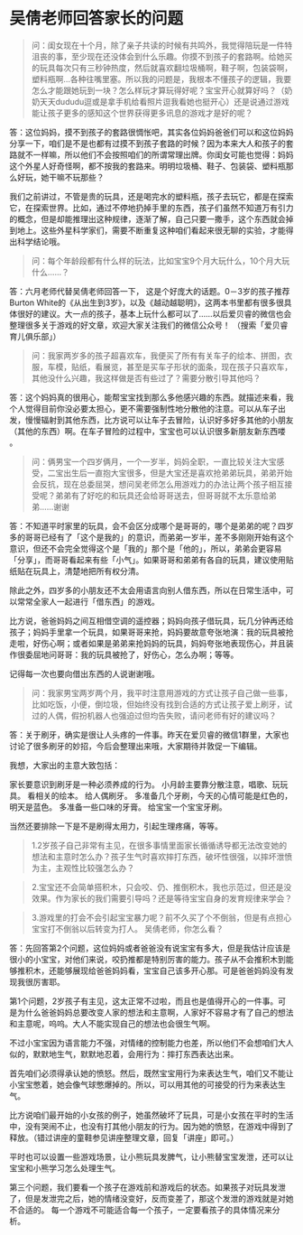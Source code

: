 # 吴倩老师回答家长的问题


> 问：闺女现在十个月，除了亲子共读的时候有共鸣外，我觉得陪玩是一件特沮丧的事，至少现在还没体会到什么乐趣。你摸不到孩子的套路啊。给她买的玩具每次只有三秒钟热度，然后就喜欢翻垃圾桶啊，鞋子啊，包装袋啊，塑料瓶啊…各种往嘴里塞。所以我的问题是，我根本不懂孩子的逻辑，我要怎么才能跟她玩到一块？怎么样玩才算玩得好呢？宝宝开心就算好吗？（奶奶天天dududu逗或是拿手机给看照片逗我看她也挺开心）还是说通过游戏能让孩子更多的感知这个世界获得更多讯息的游戏才是好的呢？

答：这位妈妈，摸不到孩子的套路很惆怅吧，其实各位妈妈爸爸们可以和这位妈妈分享一下，咱们是不是也都有过摸不到孩子套路的时候？因为本来大人和孩子的套路就不一样嘛，所以他们不会按照咱们的所谓常理出牌。你闺女可能也觉得：妈妈这个外星人好奇怪啊，都不按我的套路来。明明垃圾桶、鞋子、包装袋、塑料瓶那么好玩，她干嘛不玩那些？

我们之前讲过，不管是贵的玩具，还是喝完水的塑料瓶，孩子去玩它，都是在探索它，在探索世界。比如，通过不停地扔掉手里的东西，孩子们虽然不知道万有引力的概念，但是却能推理出这种规律，逐渐了解，自己只要一撒手，这个东西就会掉到地上。这些外星科学家们，需要不断重复这种咱们看起来很无聊的实验，才能得出科学结论哦。

> 问：每个年龄段都有什么样的玩法，比如宝宝9个月大玩什么，10个月大玩什么……？ 

答：六月老师代替吴倩老师回答一下， 这是个好庞大的话题。0－3岁的孩子推荐 Burton White的《从出生到3岁》，以及《越动越聪明》，这两本书里都有很多很具体很好的建议。大一点的孩子，基本上玩什么都可以了……以后爱贝睿的微信也会整理很多关于游戏的好文章，欢迎大家关注我们的微信公众号！ （搜索「爱贝睿育儿俱乐部」）

> 问：我家两岁多的孩子超喜欢车，我便买了所有有关车子的绘本、拼图，衣服，车模，贴纸，看展览，甚至是买车子形状的面条，现在孩子只喜欢车，其他没什么兴趣，我这样做是否有些过了？需要分散引导其他吗？

答：这个妈妈真的很用心，能帮宝宝找到那么多他感兴趣的东西。就描述来看，我个人觉得目前你没必要太担心，更不需要强制性地分散他的注意。可以从车子出发，慢慢辐射到其他东西，比方说可以让车子去冒险，认识好多好多其他的小朋友（其他的东西）啊。在车子冒险的过程中，宝宝也可以认识很多新朋友新东西喽 。



> 问：俩男宝一个四岁俩月，一个一岁半，妈妈全职，一直比较关注大宝感受，二宝出生后一直抱大宝很多，但是大宝还是喜欢抢弟弟玩具，弟弟开始会反抗，现在总委屈哭，想问吴老师怎么用游戏力的办法让两个孩子相互接受呢？弟弟有了好吃的和玩具还会给哥哥送去，但哥哥就不太乐意给弟弟......谢谢 

答：不知道平时家里的玩具，会不会区分成哪个是哥哥的，哪个是弟弟的呢？四岁多的哥哥已经有了「这个是我的」的意识，而弟弟一岁半，差不多刚刚开始有这个意识，但还不会完全觉得这个是「我的」那个是「他的」，所以，弟弟会更容易「分享」，而哥哥看起来有些「小气」。如果哥哥和弟弟有各自的玩具，建议使用贴纸贴在玩具上，清楚地把所有权分清。

除此之外，四岁多的小朋友还不太会用语言向别人借东西，所以在日常生活中，可以常常全家人一起进行「借东西」的游戏。

比方说，爸爸妈妈之间互相借空调的遥控器；妈妈向孩子借玩具，玩几分钟再还给孩子；妈妈手里拿一个玩具，如果哥哥来抢，妈妈要故意夸张地演：我的玩具被抢走啦，好伤心啊；或者如果是弟弟来抢妈妈的玩具，妈妈夸张地表现伤心，并且装作很委屈地问哥哥：我的玩具被抢了，好伤心，怎么办啊；等等。

记得每一次也要向借出东西的人说谢谢哦。

> 问：我家男宝两岁两个月，我平时注意用游戏的方式让孩子自己做一些事，比如吃饭，小便，倒垃圾，但始终没有找到合适的方式让孩子爱上刷牙，试过的人偶，假扮机器人也强迫过但均告失败，请问老师有好的建议吗？

答：关于刷牙，确实是很让人头疼的一件事。昨天在爱贝睿的微信1群里，大家也讨论了很多刷牙的妙招，今后会整理出来哦，大家期待并敦促一下编辑。

我想，大家出的主意大致包括：

家长要意识到刷牙是一种必须养成的行为。
小月龄主要靠分散注意，唱歌、玩玩具。
看相关的绘本。
给人偶刷牙。
多准备几个牙刷，今天的心情可能是红色的，明天是蓝色。
多准备一些口味的牙膏。
给宝宝一个宝宝牙刷。

当然还要排除一下是不是刷得太用力，引起生理疼痛，等等。


> 1.2岁孩子自己非常有主见，在很多事情里面家长循循诱导都无法改变她的想法和主意时怎么办？孩子生气时喜欢摔打东西，破坏性很强，以摔坏泄愤为主，主观性比较强怎么办？ 

> 2.宝宝还不会简单搭积木，只会咬、仍、推倒积木，我也示范过，但还是没效果。作为家长的我们需要引导吗？还是等待宝宝自身的发育规律来学会？

> 3.游戏里的打会不会引起宝宝暴力呢？前不久买了个不倒翁，但是有点担心宝宝打不倒翁以后转变为打人。 吴倩老师，你怎么看？

答：先回答第2个问题，这位妈妈或者爸爸没有说宝宝有多大，但是我估计应该是很小的小宝宝，对他们来说，咬扔推都是特别厉害的能力。孩子从不会推积木到能够推积木，还能够展现给爸爸妈妈看，宝宝自己该多开心那。可是爸爸妈妈没有发现我很厉害耶。

第1个问题，2岁孩子有主见，这太正常不过啦，而且也是值得开心的一件事。可是为什么爸爸妈妈总要改变人家的想法和主意啊，人家好不容易才有了自己的想法和主意呢，呜呜。大人不能实现自己的想法也会很生气啊。

不过小宝宝因为语言能力不强，对情绪的控制能力也差，所以他们不会想咱们大人似的，默默地生气，默默地忍着，会用行为：摔打东西表达出来。

首先咱们必须得承认她的愤怒。然后，既然宝宝用行为来表达生气，咱们又不能让小宝宝憋着，她会像气球憋爆掉的。所以，可以用其他的可接受的行为来表达生气。

比方说咱们最开始的小女孩的例子，她虽然破坏了玩具，可是小女孩在平时的生活中，没有哭闹不止，也没有打其他小朋友的行为。因为她的愤怒，在游戏中得到了释放。（错过讲座的童鞋参见讲座整理文章，回复「讲座」即可。）

平时也可以设置一些游戏场景，让小熊玩具发脾气，让小熊替宝宝发泄，还可以让宝宝和小熊学习怎么处理生气。

第三个问题，我们要看一个孩子在游戏前和游戏后的状态。如果孩子对玩具发泄了，但是发泄完之后，她的情绪没变好，反而变差了，那这个发泄的游戏就是对她不合适的。
每一个游戏不可能适合每一个孩子，一定要看孩子的具体情况来分析。

